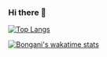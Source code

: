 ### Hi there 👋

[![Top Langs](https://github-readme-stats.vercel.app/api/top-langs/?username=kinetic9&layout=compact)](https://github.com/kinetic9/github-readme-stats)

[![Bongani's wakatime stats](https://github-readme-stats.vercel.app/api/wakatime?username=kinetic9)](https://github.com/kinetic9/github-readme-stats)



<!--
**kinetic9/kinetic9** is a ✨ _special_ ✨ repository because its `README.md` (this file) appears on your GitHub profile.

Here are some ideas to get you started:

- 🔭 I’m currently working on ...
- 🌱 I’m currently learning ...
- 👯 I’m looking to collaborate on ...
- 🤔 I’m looking for help with ...
- 💬 Ask me about ...
- 📫 How to reach me: ...
- 😄 Pronouns: ...
- ⚡ Fun fact: ...
-->
